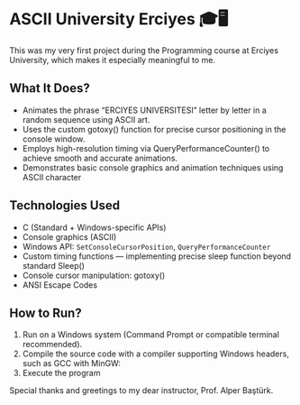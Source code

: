 # ASCII University Erciyes 🎓🖥️

This was my very first project during the Programming course at Erciyes University, which makes it especially meaningful to me. 

## What It Does?

- Animates the phrase “ERCIYES UNIVERSITESI” letter by letter in a random sequence using ASCII art.
- Uses the custom gotoxy() function for precise cursor positioning in the console window.
- Employs high-resolution timing via QueryPerformanceCounter() to achieve smooth and accurate animations.
- Demonstrates basic console graphics and animation techniques using ASCII character

## Technologies Used

- C (Standard + Windows-specific APIs)
- Console graphics (ASCII)
- Windows API: `SetConsoleCursorPosition`, `QueryPerformanceCounter`
- Custom timing functions — implementing precise sleep function beyond standard Sleep()
- Console cursor manipulation: gotoxy()
- ANSI Escape Codes

## How to Run?

1. Run on a Windows system (Command Prompt or compatible terminal recommended).
2. Compile the source code with a compiler supporting Windows headers, such as GCC with MinGW:
3. Execute the program

Special thanks and greetings to my dear instructor, Prof. Alper Baştürk.
